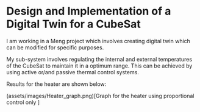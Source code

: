 #  Design and Implementation of a Digital Twin for a CubeSat


I am working in a Meng project which involves creating digital twin which can be modified for specific purposes.

My sub-system involves regulating the internal and external temperatures of the CubeSat to maintain it in a optimum range. This can be achieved by using active or/and passive thermal control systems. 

Results for the heater are shown below:

(assets/images/Heater_graph.png)[Graph for the heater using proportional control only ]


